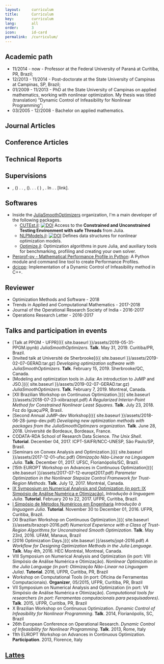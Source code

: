 ```yaml
---
layout:     curriculum
title:      Curriculum
key:        curriculum
lang:       all
order:      3
icon:       id-card
permalink:  /curriculum/
---
```


<h2> Academic path </h2>

  - 11/2014 - now - Professor at the Federal University of Paraná at Curitiba,
  PR, Brazil;
  - 12/2013 - 11/2014 - Post-doctorate at the State University of Campinas at
  Campinas, SP, Brazil;
  - 01/2009 - 11/2013 - PhD at the State University of Campinas on applied
  mathematics, working with nonlinear optimization. My thesis was titled
  (translation) "Dynamic Control of Infeasibility for Nonlinear
  Programming";
  - 03/2005 - 12/2008 - Bachelor on applied mathematics.

<bibtex src="/abel.bib"></bibtex>

<div class="bibtex_structure">
<div class="sections bibtextypekey">

  <div class="section @article">
  <h2> Journal Articles </h2>

  <div class="sort year" extra="DESC number">
  <div class="templates"></div>
  </div>
  </div>

  <div class="section @inproceedings">
  <h2> Conference Articles </h2>

  <div class="sort year" extra="DESC number">
  <div class="templates"></div>
  </div>
  </div>

  <div class="section @techreport">
  <h2> Technical Reports </h2>

  <div class="sort year" extra="DESC number">
  <div class="templates"></div>
  </div>
  </div>

  <div class="section @unpublished">
  <h2> Supervisions </h2>

  <div class="sort year" extra="DESC number">
  <div class="templates"></div>
  </div>
  </div>

</div>
</div>

<div id="bibtex_display">
<div class="bibtex_template">
  <ul><li>
  <div class="if author">
    <span class="author"></span>,
    <span class="if year"> (<span class="year"></span>) </span>.
    <strong><span class="title"></span></strong>.
    <span class="if journal">
        <span class="journal"></span>,
        <span class="if volume">
            <span class="if number">
                <span class="volume"></span>(<span class="number"></span>).
            </span>
            <span class="if !number">
                <span class="volume"></span>.
            </span>
        </span>
        <span class="if pages"><span class="pages"></span>.</span>
    </span>
    <span class="if institution">
        (<span class="type"></span>
        <span class="number"></span>)
        <span class="address"></span>,
        <span class="institution"></span>.
    </span>
    <span class="if booktitle">
        In <span class="booktitle"></span>.
    </span>
    <span class="if doi">
        <a class="url"><span class="doi"></span></a>.
    </span>
    <span class="if !doi"><span class="if url">
        <a class="url">[link]</a>.
    </span></span>
  </div>
  </li></ul>
</div>
</div>

<h2> Softwares </h2>

  - Inside the [JuliaSmoothOptimizers](https://juliasmoothoptimizers.github.io)
    organization, I'm a main developer of the following packages.
    - [CUTEst.jl](https://github.com/JuliaSmoothOptimizers/CUTEst.jl):
      [![DOI](https://zenodo.org/badge/DOI/10.5281/zenodo.1188852.svg)](https://doi.org/10.5281/zenodo.1188852)
      Access to the **Constrained and Unconstrained Testing Environment with
      safe Threads** from Julia.
    - [NLPModels.jl](https://github.com/JuliaSmoothOptimizers/NLPModels.jl):
      [![DOI](https://zenodo.org/badge/DOI/10.5281/zenodo.2558627.svg)](https://doi.org/10.5281/zenodo.2558627)
      Defines data structures for nonlinear optimization models.
    - [Optimize.jl](https://github.com/JuliaSmoothOptimizers/Optimize.jl):
      Optimization algorithms in pure Julia, and auxiliary tools for
      benchmarking, profiling and creating your own solver.
  - [Perprof-py - Mathematical Performance Profile in
    Python](https://ufpr-opt.github.io/perprof-py):
    A Python module and command line tool to create Performance Profiles.
  - [dcicpp](https://github.com/abelsiqueira/dcicpp):
    Implementation of a Dynamic Control of Infeasibility method in C++.

<h2> Reviewer </h2>

  - Optimization Methods and Software - 2018
  - Trends in Applied and Computational Mathematics - 2017-2018
  - Journal of the Operational Research Society of India - 2016-2017
  - Operations Research Letter - 2016-2017

<h2> Talks and participation in events </h2>

  - [Talk at PPGM - UFPR]({{ site.baseurl }}/assets/2019-05-31-PPGM.ipynb)
    _JuliaSmoothOptimizers_.
    **Talk**. May 31, 2019. Curitiba/PR, Brazil.
  - [Invited talk at Université de Sherbrooke]({{ site.baseurl }}/assets/2019-02-07-GERAD.tar.gz)
    _Developing optimization software with JuliaSmoothOptimizers_.
    **Talk**. February 15, 2019. Sherbrooke/QC, Canada.
  - [Modeling and optimization tools in Julia: An introduction to JuMP and JSO.]({{ site.baseurl }}/assets/2019-02-07-GERAD.tar.gz)
    _JuliaSmoothOptimizers_.
    **Talk**. February 7, 2019. Montreal, Canada.
  - [XII Brazilian Workshop on Continuous Optimization.]({{ site.baseurl
    }}/assets/2018-07-23-xiibrazopt.pdf)
    _A Regularized Interior-Point Method for Constrained Nonlinear Least Squares_.
    **Talk**. July 23, 2018. Foz do Iguaçu/PR, Brasil.
  - [Second Annual JuMP-dev Workshop]({{ site.baseurl }}/assets/2018-06-28-jump-dev.pdf)
    _Developing new optimization methods with packages from the JuliaSmoothOptimzers
    organization_.
    **Talk**. June 28, 2018. Université de Bordeaux, Bordeaux, France.
  - CODATA-RDA School of Research Data Science.
    _The Unix Shell_.
    **Tutorial**. December 04, 2017. ICPT-SAIFR/NCC-UNESP,
    São Paulo/SP, Brasil.
  - [Seminars on Convex Analysis and Optimization.]({{ site.baseurl }}/assets/2017-12-01-ufsc.pdf)
    _Otimização Não-Linear na Linguagem Julia_.
    **Talk**. December 01, 2017. UFSC, Florianópolis/SC, Brazil.
  - [15th EUROPT Workshop on Advances in Continuous Optimization]({{ site.baseurl }}/assets/2017-07-12-europt2017.pdf)
    _Parameter Optimization in the Nonlinear Stepsize Control Framework for Trust-Region Methods_.
    **Talk**. July 12, 2017. Montréal, Canada.
  - [IX Symposium on Numerical Analysis and Optimization (in port: IX Simpósio de Análise Numérica e Otimização).](https://github.com/abelsiqueira/julia-simposio2017)
    _Introdução à linguagem Julia_.
    **Tutorial**. February 20 to 22, 2017. UFPR, Curitiba, Brazil.
  - [I Simpósio de Métodos Numéricos em
    Engenharia](https://github.com/abelsiqueira/smne-2016-julia)
    _Introdução à linguagem Julia_.
    **Tutorial**. November 30 to December 01, 2016. UFPR, Curitiba, Brazil.
  - [XI Brazilian Workshop on Continuous Optimization.]({{ site.baseurl
    }}/assets/brazopt-2016.pdf)
    _Numerical Experience with a Class of Trust-Region Algorithms for
    Unconstrained Smooth Optimization_.
    **Talk**. May 23rd, 2016. UFAM, Manaus, Brazil
  - [2016 Optimization Days.]({{ site.baseurl }}/assets/jopt-2016.pdf)
    _A Workflow for Designing Optimization Methods in the Julia Language_.
    **Talk**. May 4th, 2016. HEC Montréal, Montreal, Canada.
  - VIII Symposium on Numerical Analysis and Optimization (in port: VIII Simpósio
    de Análise Numérica e Otimização).
    _Nonlinear Optimization in the Julia Language (in port: Otimização
    Não-Linear na Linguagem Julia)_.
    **Tutorial**. 2016, UFPR, Curitiba, PR, Brazil
  - Workshop on Computational Tools (in port: Oficina de Ferramentas
    Computacionais). **Organizer**, 05/2015, UFPR, Curitiba, PR, Brazil
  - VII Symposium on Numerical Analysis and Optimization (in port: VII Simpósio
    de Análise Numérica e Otimização).
    _Computational tools for researchers (in port: Ferramentas computacionais
    para pesquisadores)_.
    **Talk**. 2015, UFPR, Curitiba, PR, Brazil
  - X Brazilian Workshop on Continuous Optimization.
    _Dynamic Control of Infeasibility for Nonlinear Programming_.
    **Talk**. 2014, Florianópolis, SC, Brazil
  - 26th European Conference on Operational Research.
    _Dynamic Control of Infeasibility for Nonlinear Programming_.
    **Talk**. 2013, Rome, Italy
  - 11th EUROPT Workshop on Advances in Continuous Optimization.
    **Participation**. 2013, Florence, Italy

<h2> <a href="http://lattes.cnpq.br/2986958029448752">Lattes</a> </h2>

